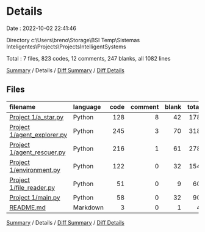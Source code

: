 # Details

Date : 2022-10-02 22:41:46

Directory c:\\Users\\breno\\Storage\\BSI Temp\\Sistemas Inteligentes\\Projects\\ProjectsIntelligentSystems

Total : 7 files,  823 codes, 12 comments, 247 blanks, all 1082 lines

[Summary](results.md) / Details / [Diff Summary](diff.md) / [Diff Details](diff-details.md)

## Files
| filename | language | code | comment | blank | total |
| :--- | :--- | ---: | ---: | ---: | ---: |
| [Project 1/a_star.py](/Project%201/a_star.py) | Python | 128 | 8 | 42 | 178 |
| [Project 1/agent_explorer.py](/Project%201/agent_explorer.py) | Python | 245 | 3 | 70 | 318 |
| [Project 1/agent_rescuer.py](/Project%201/agent_rescuer.py) | Python | 216 | 1 | 61 | 278 |
| [Project 1/environment.py](/Project%201/environment.py) | Python | 122 | 0 | 32 | 154 |
| [Project 1/file_reader.py](/Project%201/file_reader.py) | Python | 51 | 0 | 9 | 60 |
| [Project 1/main.py](/Project%201/main.py) | Python | 58 | 0 | 32 | 90 |
| [README.md](/README.md) | Markdown | 3 | 0 | 1 | 4 |

[Summary](results.md) / Details / [Diff Summary](diff.md) / [Diff Details](diff-details.md)